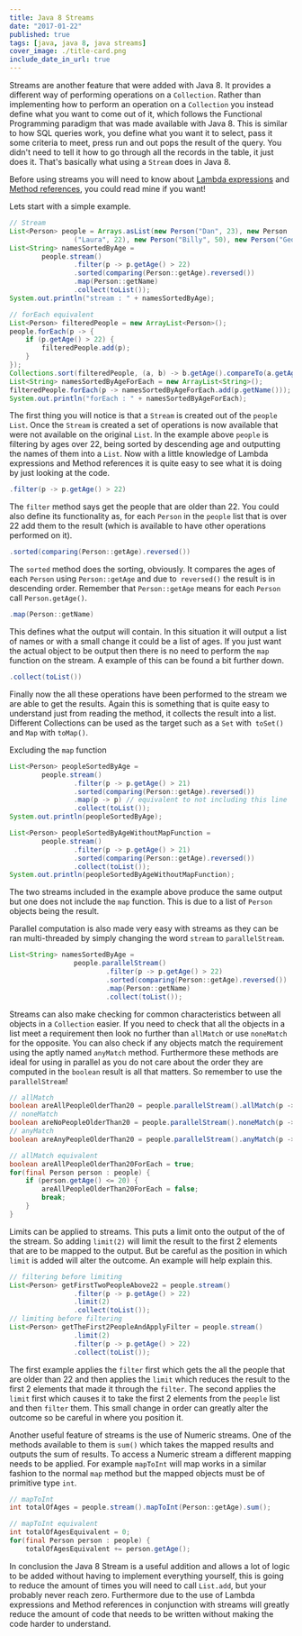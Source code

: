 ```yaml
---
title: Java 8 Streams
date: "2017-01-22"
published: true
tags: [java, java 8, java streams]
cover_image: ./title-card.png
include_date_in_url: true
---
```


Streams are another feature that were added with Java 8. It provides a different way of performing operations on a `Collection`. Rather than implementing how to perform an operation on a `Collection` you instead define what you want to come out of it, which follows the Functional Programming paradigm that was made available with Java 8. This is similar to how SQL queries work, you define what you want it to select, pass it some criteria to meet, press run and out pops the result of the query. You didn't need to tell it how to go through all the records in the table, it just does it. That's basically what using a `Stream` does in Java 8.

Before using streams you will need to know about [Lambda expressions](https://lankydanblog.wordpress.com/2017/01/14/a-little-lambda-tutorial/) and [Method references](https://lankydanblog.wordpress.com/2017/01/18/methodreference/), you could read mine if you want!

Lets start with a simple example.

```java
// Stream
List<Person> people = Arrays.asList(new Person("Dan", 23), new Person
                ("Laura", 22), new Person("Billy", 50), new Person("George", 21));
List<String> namesSortedByAge =
        people.stream()
                .filter(p -> p.getAge() > 22)
                .sorted(comparing(Person::getAge).reversed())
                .map(Person::getName)
                .collect(toList());
System.out.println("stream : " + namesSortedByAge);

// forEach equivalent
List<Person> filteredPeople = new ArrayList<Person>();
people.forEach(p -> {
    if (p.getAge() > 22) {
        filteredPeople.add(p);
    }
});
Collections.sort(filteredPeople, (a, b) -> b.getAge().compareTo(a.getAge()));
List<String> namesSortedByAgeForEach = new ArrayList<String>();
filteredPeople.forEach(p -> namesSortedByAgeForEach.add(p.getName()));
System.out.println("forEach : " + namesSortedByAgeForEach);
```

The first thing you will notice is that a `Stream` is created out of the `people` `List`. Once the `Stream` is created a set of operations is now available that were not available on the original `List`. In the example above `people` is filtering by ages over 22, being sorted by descending age and outputting the names of them into a `List`. Now with a little knowledge of Lambda expressions and Method references it is quite easy to see what it is doing by just looking at the code.

```java
.filter(p -> p.getAge() > 22)
```

The `filter` method says get the people that are older than 22. You could also define its functionality as, for each `Person` in the `people` list that is over 22 add them to the result (which is available to have other operations performed on it).

```java
.sorted(comparing(Person::getAge).reversed())
```

The `sorted` method does the sorting, obviously. It compares the ages of each `Person` using `Person::getAge` and due to` reversed()` the result is in descending order. Remember that `Person::getAge` means for each `Person` call `Person.getAge()`.

```java
.map(Person::getName)
```

This defines what the output will contain. In this situation it will output a list of names or with a small change it could be a list of ages. If you just want the actual object to be output then there is no need to perform the `map` function on the stream. A example of this can be found a bit further down.

```java
.collect(toList())
```

Finally now the all these operations have been performed to the stream we are able to get the results. Again this is something that is quite easy to understand just from reading the method, it collects the result into a list. Different Collections can be used as the target such as a `Set` with` toSet()` and `Map` with `toMap()`.

Excluding the `map` function

```java
List<Person> peopleSortedByAge =
        people.stream()
                .filter(p -> p.getAge() > 21)
                .sorted(comparing(Person::getAge).reversed())
                .map(p -> p) // equivalent to not including this line
                .collect(toList());
System.out.println(peopleSortedByAge);

List<Person> peopleSortedByAgeWithoutMapFunction =
        people.stream()
                .filter(p -> p.getAge() > 21)
                .sorted(comparing(Person::getAge).reversed())
                .collect(toList());
System.out.println(peopleSortedByAgeWithoutMapFunction);
```

The two streams included in the example above produce the same output but one does not include the `map` function. This is due to a list of `Person` objects being the result.

Parallel computation is also made very easy with streams as they can be ran multi-threaded by simply changing the word `stream` to `parallelStream`.

```java
List<String> namesSortedByAge =
                people.parallelStream()
                        .filter(p -> p.getAge() > 22)
                        .sorted(comparing(Person::getAge).reversed())
                        .map(Person::getName)
                        .collect(toList());
```

Streams can also make checking for common characteristics between all objects in a `Collection` easier. If you need to check that all the objects in a list meet a requirement then look no further than `allMatch` or use `noneMatch` for the opposite. You can also check if any objects match the requirement using the aptly named `anyMatch` method. Furthermore these methods are ideal for using in parallel as you do not care about the order they are computed in the `boolean` result is all that matters. So remember to use the `parallelStream`!

```java
// allMatch
boolean areAllPeopleOlderThan20 = people.parallelStream().allMatch(p -> p.getAge() > 20);
// noneMatch
boolean areNoPeopleOlderThan20 = people.parallelStream().noneMatch(p -> p.getAge() > 20);
// anyMatch
boolean areAnyPeopleOlderThan20 = people.parallelStream().anyMatch(p -> p.getAge() > 20);

// allMatch equivalent
boolean areAllPeopleOlderThan20ForEach = true;
for(final Person person : people) {
    if (person.getAge() <= 20) {
        areAllPeopleOlderThan20ForEach = false;
        break;
    }
}
```

Limits can be applied to streams. This puts a limit onto the output of the of the stream. So adding `limit(2)` will limit the result to the first 2 elements that are to be mapped to the output. But be careful as the position in which `limit` is added will alter the outcome. An example will help explain this.

```java
// filtering before limiting
List<Person> getFirstTwoPeopleAbove22 = people.stream()
                .filter(p -> p.getAge() > 22)
                .limit(2)
                .collect(toList());
// limiting before filtering
List<Person> getTheFirst2PeopleAndApplyFilter = people.stream()
                .limit(2)
                .filter(p -> p.getAge() > 22)
                .collect(toList());
```

The first example applies the `filter` first which gets the all the people that are older than 22 and then applies the `limit` which reduces the result to the first 2 elements that made it through the `filter`. The second applies the `limit` first which causes it to take the first 2 elements from the `people` list and then `filter` them. This small change in order can greatly alter the outcome so be careful in where you position it.

Another useful feature of streams is the use of Numeric streams. One of the methods available to them is `sum()` which takes the mapped results and outputs the sum of results. To access a Numeric stream a different mapping needs to be applied. For example `mapToInt` will map works in a similar fashion to the normal `map` method but the mapped objects must be of primitive type `int`.

```java
// mapToInt
int totalOfAges = people.stream().mapToInt(Person::getAge).sum();

// mapToInt equivalent
int totalOfAgesEquivalent = 0;
for(final Person person : people) {
    totalOfAgesEquivalent += person.getAge();
```

In conclusion the Java 8 Stream is a useful addition and allows a lot of logic to be added without having to implement everything yourself, this is going to reduce the amount of times you will need to call `List.add`, but your probably never reach zero. Furthermore due to the use of Lambda expressions and Method references in conjunction with streams will greatly reduce the amount of code that needs to be written without making the code harder to understand.
